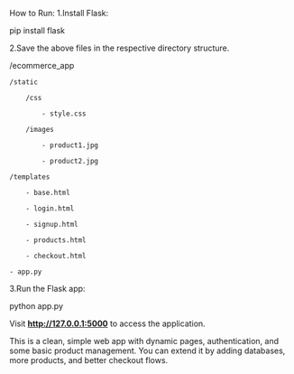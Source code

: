 How to Run:
1.Install Flask:

pip install flask

2.Save the above files in the respective directory structure.

/ecommerce_app

    /static
    
        /css
        
            - style.css
            
        /images
        
            - product1.jpg
             
            - product2.jpg
            
    /templates
    
        - base.html
        
        - login.html

        - signup.html
        
        - products.html

        - checkout.html
        
    - app.py
    
3.Run the Flask app:

python app.py

Visit **http://127.0.0.1:5000** to access the application.

This is a clean, simple web app with dynamic pages, authentication,
and some basic product management. You can extend it by adding databases, 
more products, and better checkout flows.
